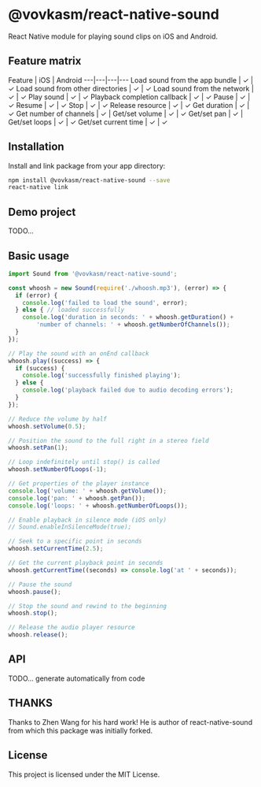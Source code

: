 # @vovkasm/react-native-sound

React Native module for playing sound clips on iOS and Android.

## Feature matrix

Feature | iOS | Android
---|---|---|---
Load sound from the app bundle | ✓ | ✓
Load sound from other directories | ✓ | ✓
Load sound from the network | ✓ | ✓
Play sound | ✓ | ✓
Playback completion callback | ✓ | ✓
Pause | ✓ | ✓
Resume | ✓ | ✓
Stop | ✓ | ✓
Release resource | ✓ | ✓
Get duration | ✓ | ✓
Get number of channels | ✓ |
Get/set volume | ✓ | ✓
Get/set pan | ✓ |
Get/set loops | ✓ | ✓
Get/set current time | ✓ | ✓

## Installation

Install and link package from your app directory:

```sh
npm install @vovkasm/react-native-sound --save
react-native link
```

## Demo project

TODO...

## Basic usage

```js
import Sound from '@vovkasm/react-native-sound';

const whoosh = new Sound(require('./whoosh.mp3'), (error) => {
  if (error) {
    console.log('failed to load the sound', error);
  } else { // loaded successfully
    console.log('duration in seconds: ' + whoosh.getDuration() +
        'number of channels: ' + whoosh.getNumberOfChannels());
  }
});

// Play the sound with an onEnd callback
whoosh.play((success) => {
  if (success) {
    console.log('successfully finished playing');
  } else {
    console.log('playback failed due to audio decoding errors');
  }
});

// Reduce the volume by half
whoosh.setVolume(0.5);

// Position the sound to the full right in a stereo field
whoosh.setPan(1);

// Loop indefinitely until stop() is called
whoosh.setNumberOfLoops(-1);

// Get properties of the player instance
console.log('volume: ' + whoosh.getVolume());
console.log('pan: ' + whoosh.getPan());
console.log('loops: ' + whoosh.getNumberOfLoops());

// Enable playback in silence mode (iOS only)
// Sound.enableInSilenceMode(true);

// Seek to a specific point in seconds
whoosh.setCurrentTime(2.5);

// Get the current playback point in seconds
whoosh.getCurrentTime((seconds) => console.log('at ' + seconds));

// Pause the sound
whoosh.pause();

// Stop the sound and rewind to the beginning
whoosh.stop();

// Release the audio player resource
whoosh.release();
```

## API

TODO... generate automatically from code

## THANKS

Thanks to Zhen Wang for his hard work! He is author of react-native-sound from which this package was initially forked.

## License

This project is licensed under the MIT License.
